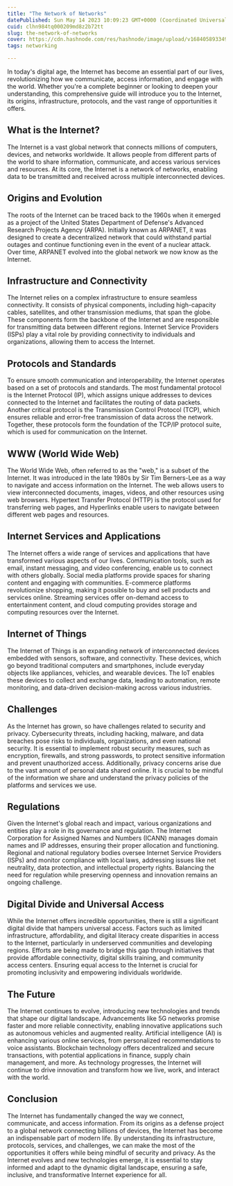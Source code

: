 ```yaml
---
title: "The Network of Networks"
datePublished: Sun May 14 2023 10:09:23 GMT+0000 (Coordinated Universal Time)
cuid: clhn984tq000209md8z2b72tt
slug: the-network-of-networks
cover: https://cdn.hashnode.com/res/hashnode/image/upload/v1684058933495/eaf2b43a-73a1-4ed9-8d73-d23045c8e9f4.png
tags: networking

---
```


In today's digital age, the Internet has become an essential part of our lives, revolutionizing how we communicate, access information, and engage with the world. Whether you're a complete beginner or looking to deepen your understanding, this comprehensive guide will introduce you to the Internet, its origins, infrastructure, protocols, and the vast range of opportunities it offers.

## What is the Internet?

The Internet is a vast global network that connects millions of computers, devices, and networks worldwide. It allows people from different parts of the world to share information, communicate, and access various services and resources. At its core, the Internet is a network of networks, enabling data to be transmitted and received across multiple interconnected devices.

## Origins and Evolution

The roots of the Internet can be traced back to the 1960s when it emerged as a project of the United States Department of Defense's Advanced Research Projects Agency (ARPA). Initially known as ARPANET, it was designed to create a decentralized network that could withstand partial outages and continue functioning even in the event of a nuclear attack. Over time, ARPANET evolved into the global network we now know as the Internet.

## Infrastructure and Connectivity

The Internet relies on a complex infrastructure to ensure seamless connectivity. It consists of physical components, including high-capacity cables, satellites, and other transmission mediums, that span the globe. These components form the backbone of the Internet and are responsible for transmitting data between different regions. Internet Service Providers (ISPs) play a vital role by providing connectivity to individuals and organizations, allowing them to access the Internet.

## Protocols and Standards

To ensure smooth communication and interoperability, the Internet operates based on a set of protocols and standards. The most fundamental protocol is the Internet Protocol (IP), which assigns unique addresses to devices connected to the Internet and facilitates the routing of data packets. Another critical protocol is the Transmission Control Protocol (TCP), which ensures reliable and error-free transmission of data across the network. Together, these protocols form the foundation of the TCP/IP protocol suite, which is used for communication on the Internet.

## WWW (World Wide Web)

The World Wide Web, often referred to as the "web," is a subset of the Internet. It was introduced in the late 1980s by Sir Tim Berners-Lee as a way to navigate and access information on the Internet. The web allows users to view interconnected documents, images, videos, and other resources using web browsers. Hypertext Transfer Protocol (HTTP) is the protocol used for transferring web pages, and Hyperlinks enable users to navigate between different web pages and resources.

## Internet Services and Applications

The Internet offers a wide range of services and applications that have transformed various aspects of our lives. Communication tools, such as email, instant messaging, and video conferencing, enable us to connect with others globally. Social media platforms provide spaces for sharing content and engaging with communities. E-commerce platforms revolutionize shopping, making it possible to buy and sell products and services online. Streaming services offer on-demand access to entertainment content, and cloud computing provides storage and computing resources over the Internet.

## Internet of Things

The Internet of Things is an expanding network of interconnected devices embedded with sensors, software, and connectivity. These devices, which go beyond traditional computers and smartphones, include everyday objects like appliances, vehicles, and wearable devices. The IoT enables these devices to collect and exchange data, leading to automation, remote monitoring, and data-driven decision-making across various industries.

## Challenges

As the Internet has grown, so have challenges related to security and privacy. Cybersecurity threats, including hacking, malware, and data breaches pose risks to individuals, organizations, and even national security. It is essential to implement robust security measures, such as encryption, firewalls, and strong passwords, to protect sensitive information and prevent unauthorized access. Additionally, privacy concerns arise due to the vast amount of personal data shared online. It is crucial to be mindful of the information we share and understand the privacy policies of the platforms and services we use.

## Regulations

Given the Internet's global reach and impact, various organizations and entities play a role in its governance and regulation. The Internet Corporation for Assigned Names and Numbers (ICANN) manages domain names and IP addresses, ensuring their proper allocation and functioning. Regional and national regulatory bodies oversee Internet Service Providers (ISPs) and monitor compliance with local laws, addressing issues like net neutrality, data protection, and intellectual property rights. Balancing the need for regulation while preserving openness and innovation remains an ongoing challenge.

## Digital Divide and Universal Access

While the Internet offers incredible opportunities, there is still a significant digital divide that hampers universal access. Factors such as limited infrastructure, affordability, and digital literacy create disparities in access to the Internet, particularly in underserved communities and developing regions. Efforts are being made to bridge this gap through initiatives that provide affordable connectivity, digital skills training, and community access centers. Ensuring equal access to the Internet is crucial for promoting inclusivity and empowering individuals worldwide.

## The Future

The Internet continues to evolve, introducing new technologies and trends that shape our digital landscape. Advancements like 5G networks promise faster and more reliable connectivity, enabling innovative applications such as autonomous vehicles and augmented reality. Artificial intelligence (AI) is enhancing various online services, from personalized recommendations to voice assistants. Blockchain technology offers decentralized and secure transactions, with potential applications in finance, supply chain management, and more. As technology progresses, the Internet will continue to drive innovation and transform how we live, work, and interact with the world.

## Conclusion

The Internet has fundamentally changed the way we connect, communicate, and access information. From its origins as a defense project to a global network connecting billions of devices, the Internet has become an indispensable part of modern life. By understanding its infrastructure, protocols, services, and challenges, we can make the most of the opportunities it offers while being mindful of security and privacy. As the Internet evolves and new technologies emerge, it is essential to stay informed and adapt to the dynamic digital landscape, ensuring a safe, inclusive, and transformative Internet experience for all.